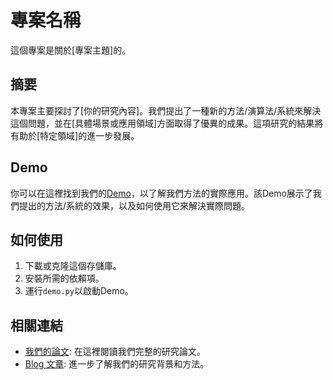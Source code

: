 # 專案名稱

這個專案是關於[專案主題]的。

## 摘要

本專案主要探討了[你的研究內容]。我們提出了一種新的方法/演算法/系統來解決這個問題，並在[具體場景或應用領域]方面取得了優異的成果。這項研究的結果將有助於[特定領域]的進一步發展。

## Demo

你可以在這裡找到我們的[Demo](link_to_demo)，以了解我們方法的實際應用。該Demo展示了我們提出的方法/系統的效果，以及如何使用它來解決實際問題。

## 如何使用

1. 下載或克隆這個存儲庫。
2. 安裝所需的依賴項。
3. 運行`demo.py`以啟動Demo。

## 相關連結

- [我們的論文](link_to_paper): 在這裡閱讀我們完整的研究論文。
- [Blog 文章](link_to_blog): 進一步了解我們的研究背景和方法。
